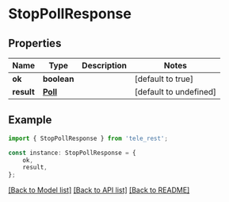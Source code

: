 # StopPollResponse


## Properties

Name | Type | Description | Notes
------------ | ------------- | ------------- | -------------
**ok** | **boolean** |  | [default to true]
**result** | [**Poll**](Poll.md) |  | [default to undefined]

## Example

```typescript
import { StopPollResponse } from 'tele_rest';

const instance: StopPollResponse = {
    ok,
    result,
};
```

[[Back to Model list]](../README.md#documentation-for-models) [[Back to API list]](../README.md#documentation-for-api-endpoints) [[Back to README]](../README.md)
